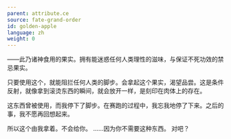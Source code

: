 ```yaml
---
parent: attribute.ce
source: fate-grand-order
id: golden-apple
language: zh
weight: 0
---
```


——此乃诸神食用的果实。拥有能迷惑任何人类理性的滋味，与保证不死功效的禁忌果实。

只要使用这个，就能阻拦任何人类的脚步。会拿起这个果实，渴望品尝。这是条件反射，就像拿到滚烫东西的瞬间，就会放开一样，是刻印在肉体上的存在。

这东西曾被使用，而我停下了脚步。在赛跑的过程中，我忘我地停了下来。之后的事，我不愿再回想起来。

所以这个由我拿着。不会给你。
……因为你不需要这种东西。
对吧？
